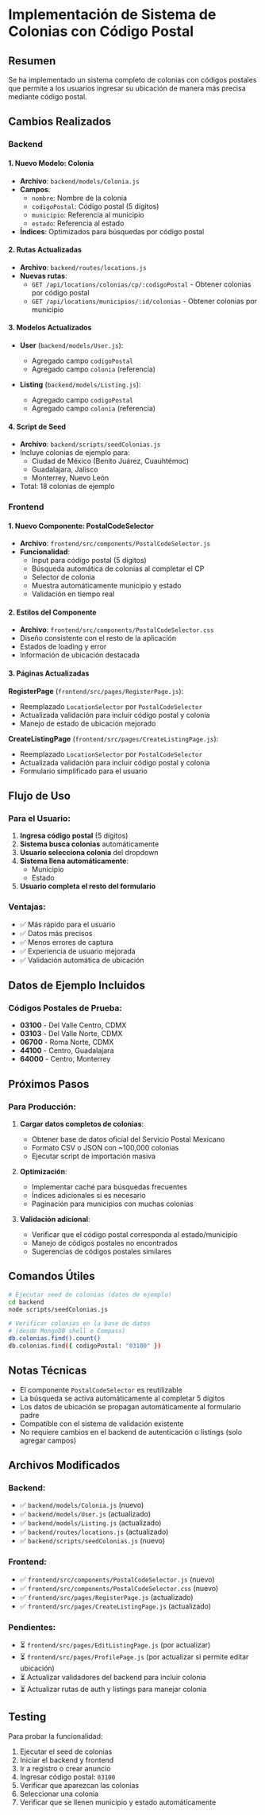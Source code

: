 # Implementación de Sistema de Colonias con Código Postal

## Resumen
Se ha implementado un sistema completo de colonias con códigos postales que permite a los usuarios ingresar su ubicación de manera más precisa mediante código postal.

## Cambios Realizados

### Backend

#### 1. Nuevo Modelo: Colonia
- **Archivo**: `backend/models/Colonia.js`
- **Campos**:
  - `nombre`: Nombre de la colonia
  - `codigoPostal`: Código postal (5 dígitos)
  - `municipio`: Referencia al municipio
  - `estado`: Referencia al estado
- **Índices**: Optimizados para búsquedas por código postal

#### 2. Rutas Actualizadas
- **Archivo**: `backend/routes/locations.js`
- **Nuevas rutas**:
  - `GET /api/locations/colonias/cp/:codigoPostal` - Obtener colonias por código postal
  - `GET /api/locations/municipios/:id/colonias` - Obtener colonias por municipio

#### 3. Modelos Actualizados
- **User** (`backend/models/User.js`):
  - Agregado campo `codigoPostal`
  - Agregado campo `colonia` (referencia)
  
- **Listing** (`backend/models/Listing.js`):
  - Agregado campo `codigoPostal`
  - Agregado campo `colonia` (referencia)

#### 4. Script de Seed
- **Archivo**: `backend/scripts/seedColonias.js`
- Incluye colonias de ejemplo para:
  - Ciudad de México (Benito Juárez, Cuauhtémoc)
  - Guadalajara, Jalisco
  - Monterrey, Nuevo León
- Total: 18 colonias de ejemplo

### Frontend

#### 1. Nuevo Componente: PostalCodeSelector
- **Archivo**: `frontend/src/components/PostalCodeSelector.js`
- **Funcionalidad**:
  - Input para código postal (5 dígitos)
  - Búsqueda automática de colonias al completar el CP
  - Selector de colonia
  - Muestra automáticamente municipio y estado
  - Validación en tiempo real

#### 2. Estilos del Componente
- **Archivo**: `frontend/src/components/PostalCodeSelector.css`
- Diseño consistente con el resto de la aplicación
- Estados de loading y error
- Información de ubicación destacada

#### 3. Páginas Actualizadas

**RegisterPage** (`frontend/src/pages/RegisterPage.js`):
- Reemplazado `LocationSelector` por `PostalCodeSelector`
- Actualizada validación para incluir código postal y colonia
- Manejo de estado de ubicación mejorado

**CreateListingPage** (`frontend/src/pages/CreateListingPage.js`):
- Reemplazado `LocationSelector` por `PostalCodeSelector`
- Actualizada validación para incluir código postal y colonia
- Formulario simplificado para el usuario

## Flujo de Uso

### Para el Usuario:

1. **Ingresa código postal** (5 dígitos)
2. **Sistema busca colonias** automáticamente
3. **Usuario selecciona colonia** del dropdown
4. **Sistema llena automáticamente**:
   - Municipio
   - Estado
5. **Usuario completa el resto del formulario**

### Ventajas:

- ✅ Más rápido para el usuario
- ✅ Datos más precisos
- ✅ Menos errores de captura
- ✅ Experiencia de usuario mejorada
- ✅ Validación automática de ubicación

## Datos de Ejemplo Incluidos

### Códigos Postales de Prueba:

- **03100** - Del Valle Centro, CDMX
- **03103** - Del Valle Norte, CDMX
- **06700** - Roma Norte, CDMX
- **44100** - Centro, Guadalajara
- **64000** - Centro, Monterrey

## Próximos Pasos

### Para Producción:

1. **Cargar datos completos de colonias**:
   - Obtener base de datos oficial del Servicio Postal Mexicano
   - Formato CSV o JSON con ~100,000 colonias
   - Ejecutar script de importación masiva

2. **Optimización**:
   - Implementar caché para búsquedas frecuentes
   - Índices adicionales si es necesario
   - Paginación para municipios con muchas colonias

3. **Validación adicional**:
   - Verificar que el código postal corresponda al estado/municipio
   - Manejo de códigos postales no encontrados
   - Sugerencias de códigos postales similares

## Comandos Útiles

```bash
# Ejecutar seed de colonias (datos de ejemplo)
cd backend
node scripts/seedColonias.js

# Verificar colonias en la base de datos
# (desde MongoDB shell o Compass)
db.colonias.find().count()
db.colonias.find({ codigoPostal: "03100" })
```

## Notas Técnicas

- El componente `PostalCodeSelector` es reutilizable
- La búsqueda se activa automáticamente al completar 5 dígitos
- Los datos de ubicación se propagan automáticamente al formulario padre
- Compatible con el sistema de validación existente
- No requiere cambios en el backend de autenticación o listings (solo agregar campos)

## Archivos Modificados

### Backend:
- ✅ `backend/models/Colonia.js` (nuevo)
- ✅ `backend/models/User.js` (actualizado)
- ✅ `backend/models/Listing.js` (actualizado)
- ✅ `backend/routes/locations.js` (actualizado)
- ✅ `backend/scripts/seedColonias.js` (nuevo)

### Frontend:
- ✅ `frontend/src/components/PostalCodeSelector.js` (nuevo)
- ✅ `frontend/src/components/PostalCodeSelector.css` (nuevo)
- ✅ `frontend/src/pages/RegisterPage.js` (actualizado)
- ✅ `frontend/src/pages/CreateListingPage.js` (actualizado)

### Pendientes:
- ⏳ `frontend/src/pages/EditListingPage.js` (por actualizar)
- ⏳ `frontend/src/pages/ProfilePage.js` (por actualizar si permite editar ubicación)
- ⏳ Actualizar validadores del backend para incluir colonia
- ⏳ Actualizar rutas de auth y listings para manejar colonia

## Testing

Para probar la funcionalidad:

1. Ejecutar el seed de colonias
2. Iniciar el backend y frontend
3. Ir a registro o crear anuncio
4. Ingresar código postal: `03100`
5. Verificar que aparezcan las colonias
6. Seleccionar una colonia
7. Verificar que se llenen municipio y estado automáticamente
